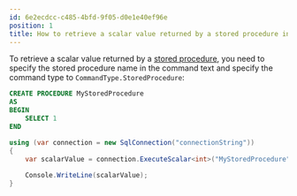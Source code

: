 ```yaml
---
id: 6e2ecdcc-c485-4bfd-9f05-d0e1e40ef96e
position: 1
title: How to retrieve a scalar value returned by a stored procedure in Dapper?
---
```


To retrieve a scalar value returned by a [stored procedure](https://www.learndapper.com/stored-procedures), you need to specify the stored procedure name in the command text and specify the command type to `CommandType.StoredProcedure`:

```sql
CREATE PROCEDURE MyStoredProcedure
AS
BEGIN
    SELECT 1
END
```

```csharp
using (var connection = new SqlConnection("connectionString"))
{
    var scalarValue = connection.ExecuteScalar<int>("MyStoredProcedure", commandType: CommandType.StoredProcedure);
    
    Console.WriteLine(scalarValue);
}

```